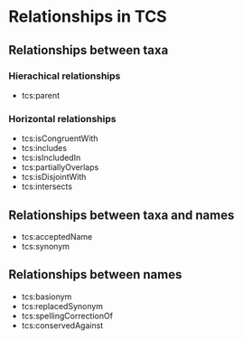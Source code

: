# Relationships in TCS

## Relationships between taxa

### Hierachical relationships

- tcs:parent

### Horizontal relationships 

- tcs:isCongruentWith
- tcs:includes
- tcs:isIncludedIn
- tcs:partiallyOverlaps
- tcs:isDisjointWith
- tcs:intersects

## Relationships between taxa and names

- tcs:acceptedName
- tcs:synonym

## Relationships between names

- tcs:basionym
- tcs:replacedSynonym
- tcs:spellingCorrectionOf
- tcs:conservedAgainst